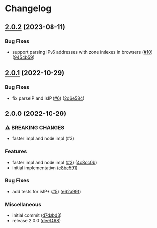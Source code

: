 # Changelog

## [2.0.2](https://github.com/ChainSafe/is-ip/compare/v2.0.1...v2.0.2) (2023-08-11)


### Bug Fixes

* support parsing IPv6 addresses with zone indexes in browsers ([#10](https://github.com/ChainSafe/is-ip/issues/10)) ([9454b59](https://github.com/ChainSafe/is-ip/commit/9454b599f0ff28bb07e8331898a08cde7a2ff804))

## [2.0.1](https://github.com/ChainSafe/is-ip/compare/v2.0.0...v2.0.1) (2022-10-29)


### Bug Fixes

* fix parseIP and isIP ([#6](https://github.com/ChainSafe/is-ip/issues/6)) ([2d6e584](https://github.com/ChainSafe/is-ip/commit/2d6e5845c2605188831a4f38b70fb7cc2b3c1849))

## 2.0.0 (2022-10-29)


### ⚠ BREAKING CHANGES

* faster impl and node impl (#3)

### Features

* faster impl and node impl ([#3](https://github.com/ChainSafe/is-ip/issues/3)) ([4c8cc0b](https://github.com/ChainSafe/is-ip/commit/4c8cc0b950b41ce4db778b6277d988ccb389dd22))
* initial implementation ([c8bc591](https://github.com/ChainSafe/is-ip/commit/c8bc59104fcc6c863edd0a842c4d87bd5b994fc3))


### Bug Fixes

* add tests for isIP* ([#5](https://github.com/ChainSafe/is-ip/issues/5)) ([e62a99f](https://github.com/ChainSafe/is-ip/commit/e62a99fd9f96f703dbb8604ccdc3a615dac19ee4))


### Miscellaneous

* initial commit ([d7dabd3](https://github.com/ChainSafe/is-ip/commit/d7dabd369138e1de316bbe1955bec9d5deb9f682))
* release 2.0.0 ([dee1468](https://github.com/ChainSafe/is-ip/commit/dee1468fe65de403c2970699b4cf4d8ff68957cd))
